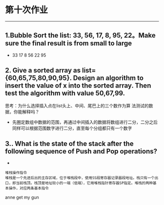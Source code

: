 第十次作业
======
---
##  1.Bubble Sort the list: 33, 56, 17, 8, 95, 22。Make sure the final result is from small to large 

* 33 17 8 56 22 95

##  2. Give a sorted array as list={60,65,75,80,90,95}. Design an algorithm to insert the value of x into the sorted array. Then test the algorithm with value 50,67,99.
思考：为什么选择插入点在list头上、中间、尾巴上的三个数作为算
法测试的数据，你能解释吗？

* 先圈定数组中数据的范围，再通过中间插入的数据将数组进行二分，二分之后同样可以根据范围数字进行二分，直至每个分组都只有一个数字

##  3.. What is the state of the stack after the following sequence of Push and Pop operations?

* 
```
堆栈操作指令
堆栈是一个先进后出的主存区域，位于堆栈段中，使用SS段寄存器记录器段地址。栈只有一个出口，即当前栈顶。栈顶是地址较小的一端（低端），它用堆栈指针寄存器SP指定。堆栈的两种基本操作，对应两条基本指令
```

anne get my gun